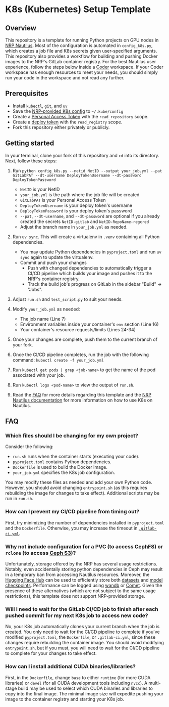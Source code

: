 # K8s (Kubernetes) Setup Template


## Overview

This repository is a template for running Python projects on GPU nodes in [NRP Nautilus](https://nrp.ai/documentation/). Most of the configuration is automated in `config_k8s.py`, which creates a job file and K8s secrets given user-specified arguments. This repository also provides a workflow for building and pushing Docker images to the NRP's GitLab container registry. For the best Nautilus user experience, follow the steps below inside a [Coder](https://coder.nrp-nautilus.io/) workspace. If your Coder workspace has enough resources to meet your needs, you should simply run your code in the workspace and not read any further.


## Prerequisites

- Install [`kubectl`](https://kubernetes.io/docs/tasks/tools/), [`git`](https://git-scm.com/downloads), and [`uv`](https://docs.astral.sh/uv/getting-started/installation/)
- Save the [NRP-provided K8s config](https://portal.nrp-nautilus.io/authConfig) to `~/.kube/config`
- Create a [Personal Access Token](https://docs.gitlab.com/user/profile/personal_access_tokens/) with the `read_repository` scope.
- Create a [deploy token](https://docs.gitlab.com/user/project/deploy_tokens/) with the `read_registry` scope.
- Fork this repository either privately or publicly.


## Getting started

In your terminal, clone your fork of this repository and `cd` into its directory. Next, follow these steps:

1. Run `python config_k8s.py --netid NetID --output your_job.yml --pat GitLabPAT --dt-username DeployTokenUsername --dt-password DeployTokenPassword`
    - `NetID` is your NetID
    - `your_job.yml` is the path where the job file will be created
    - `GitLabPAT` is your Personal Access Token
    - `DeployTokenUsername` is your deploy token's username
    - `DeployTokenPassword` is your deploy token's password
    - `--pat`, `--dt-username`, and `--dt-password` are optional if you already created the secrets `NetID-gitlab` and `NetID-RepoName-regcred`
    - Adjust the branch name in `your_job.yml` as needed.

2. Run `uv sync`. This will create a virtualenv in `.venv` containing all Python dependencies.
    - You may update Python dependencies in `pyproject.toml` and run `uv sync` again to update the virtualenv.
    - Commit and push your changes
        - Push with changed dependencies to automatically trigger a CI/CD pipeline which builds your image and pushes it to the NRP's container registry.
        - Track the build job's progress on GitLab in the sidebar "Build" &rarr; "Jobs".

3. Adjust `run.sh` and `test_script.py` to suit your needs.

4. Modify `your_job.yml` as needed:
    - The job name (Line 7)
    - Environment variables inside your container's `env` section (Line 16)
    - Your container's resource requests/limits (Lines 24-34)

5. Once your changes are complete, push them to the current branch of your fork.

6. Once the CI/CD pipeline completes, run the job with the following command: `kubectl create -f your_job.yml`

7. Run `kubectl get pods | grep <job-name>` to get the name of the pod associated with your job.

8. Run `kubectl logs <pod-name>` to view the output of `run.sh`.

9. Read the [FAQ](#faq) for more details regarding this template and the [NRP Nautilus documentation](https://nrp.ai/documentation/) for more information on how to use K8s on Nautilus.


## FAQ

### Which files should I be changing for my own project?

Consider the following:
- `run.sh` runs when the container starts (executing your code).
- `pyproject.toml` contains Python dependencies.
- `Dockerfile` is used to build the Docker image.
- `your_job.yml` specifies the K8s job configuration.

You may modify these files as needed and add your own Python code. However, you should avoid changing `entrypoint.sh` (as this requires rebuilding the image for changes to take effect). Additional scripts may be run in `run.sh`.


### How can I prevent my CI/CD pipeline from timing out?

First, try minimizing the number of dependencies installed in `pyproject.toml` and the `Dockerfile`. Otherwise, you may increase the timeout in [`.gitlab-ci.yml`](https://gitlab.nrp-nautilus.io/varuniyer/k8s-setup-template/-/blob/main/.gitlab-ci.yml?ref_type=heads#L7).


### Why not include configuration for a PVC (to access [CephFS](https://nrp.ai/documentation/userdocs/storage/ceph/)) or `rclone` (to access [Ceph S3](https://nrp.ai/documentation/userdocs/storage/ceph-s3/))?

Unfortunately, storage offered by the NRP has several usage restrictions. Notably, even accidentally storing python dependencies in Ceph may result in a temporary ban from accessing Nautilus resources. Moreover, the [Hugging Face Hub](https://huggingface.co/docs/hub/en/index) can be used to efficiently store both [datasets](https://huggingface.co/docs/datasets/en/upload_dataset) and [model checkpoints](https://huggingface.co/docs/transformers/main/en/model_sharing). Performance can be logged using [wandb](https://docs.wandb.ai/) or [Comet](https://www.comet.com/docs/). Given the presence of these alternatives (which are not subject to the same usage restrictions), this template does not support NRP-provided storage.


### Will I need to wait for the GitLab CI/CD job to finish after each pushed commit for my next K8s job to access new code?

No, your K8s job automatically clones your current branch when the job is created. You only need to wait for the CI/CD pipeline to complete if you've modified `pyproject.toml`, the `Dockerfile`, or `.gitlab-ci.yml`, since these changes require rebuilding the container image. You should avoid modifying `entrypoint.sh`, but if you must, you will need to wait for the CI/CD pipeline to complete for your changes to take effect.


### How can I install additional CUDA binaries/libraries?

First, in the `Dockerfile`, change `base` to either `runtime` (for more CUDA libraries) or `devel` (for all CUDA development tools including `nvcc`). A multi-stage build may be used to select which CUDA binaries and libraries to copy into the final image. The minimal image size will expedite pushing your image to the container registry and starting your K8s job.
